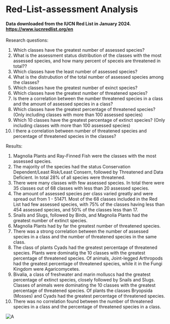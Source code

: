 # Red-List-assessment Analysis

#### Data downloaded from the IUCN Red List in January 2024. https://www.iucnredlist.org/en

Research questions:
1. Which classes have the greatest number of assessed species?
2. What is the assessment status distribution of the classes with the most assessed species, and how many percent of speceis are threatened in total??
3. Which classes have the least number of assessed species? 
4. What is the distrubution of  the total number of assessed species among the classes?
5. Which classes have the greatest number of exinct species?
6. Which classes have the greatest number of threatened species?
7. Is there a correlation between the number threatened species in a class and the amount of assessed species in a class?
8. Which classes have the greatest percentage of threatened species? (Only including classes with more than 100 assessed species)
9. Which 10 classes have the greatest percentage of extinct species? (Only including classes with more than 100 assessed species)
10. I there a correlation between number of threatened species and percentage of threatened species in the classes?



Results:
1. Magnolia Plants and Ray-Finned Fish were the classes with the most assessed species. 
2. The majority of the species had the status Conservation Dependent/Least Risk/Least Consern, followed by Threatened and Data Deficient. In total 28% of all species were threatened.
3. There were many classes with few assessed species. In total there were 35 classes out of 68 classes with less than 20 assessed species. 
4. The amount of assessed species per class varied greatly and were spread out from 1 -  51471.  Most of the 68 classes included in the Red List had few assessed species, with 75% of the classes having less than 454 assessed species, and 50% of the classes less than 17. 
5. Snails and Slugs, followed by Birds, and Magnolia Plants had the greatest number of extinct species.
6. Magnolia Plants had by far the greatest number of threatened species.
7. There was a strong correlation between the number of assessed species in a class and the number of threatened species in the same class. 
8. The class of plants Cyads had the greatest percentage of threatened species. Plants were dominatig the 10 classes with the greatest percentage of threatened species. Of animals, Joint-legged Arthropods had the greatest percentage of threatened species, while it in the Fungi Kingdom were Agaricomycetes. 
9. Bivalia, a class of freshwater and marin molluscs had the greatest percentage of extinct species, closely followed by Snails and Slugs.  Classes of animals were dominating the 10 classes with the greatest percentage of threatened species.  Of plants the classes Bryopsida (Mosses)	and Cyads had the greatest percentage of threatened species. 
10. There was no correlation found between the number of threatened species in a class and the percentage of threatened species in a class. 

![A](https://github.com/ToriiX/Red-List-assessment-Analysis/assets/156717220/84b4dd68-d79e-40d7-bd30-4da4af6db2d6)
